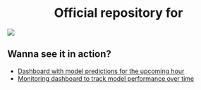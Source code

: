 <div align="center">
<h1>Official repository for</h1>
</div>

![](https://realworldmachinelearning.carrd.co/assets/images/image05.jpg?v=48b679cb)

## Wanna see it in action?

- [Dashboard with model predictions for the upcoming hour](https://taxi-demand-predictor.streamlit.app/)
- [Monitoring dashboard to track model performance over time](https://taxi-demand-predictor-monitoring.streamlit.app/)
